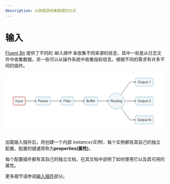 ```yaml
---
description: 从数据源收集数据的方式
---
```


# 输入

[Fluent Bit](http://fluentbit.io) 提供了不同的 _输入插件_ 来收集不同来源的信息，其中一些是从日志文件中收集数据，另一些可以从操作系统中收集指标信息。根据不同的需求有许多不同的插件。

![](../../.gitbook/assets/logging_pipeline_input.png)

加载输入插件后，将创建一个内部 _instance\(实例\)_，每个实例都有其自己的独立配置，配置的键通常称为**properties\(属性\)**。

每个配置插件都有其自己的独立文档，在其文档中说明了如何使用它以及其可用的属性。

更多细节请参阅[输入插件](https://docs.fluentbit.io/manual/pipeline/inputs)部分。

